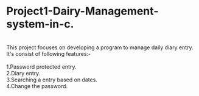 # Project1-Dairy-Management-system-in-c.
<br>
This project focuses on developing a program to manage daily diary entry.
<br>
It's consist of following features:-
<br><br>
1.Password protected entry.
<br>
2.Diary entry.
<br>
3.Searching a entry based on dates.
<br>
4.Change the password.

